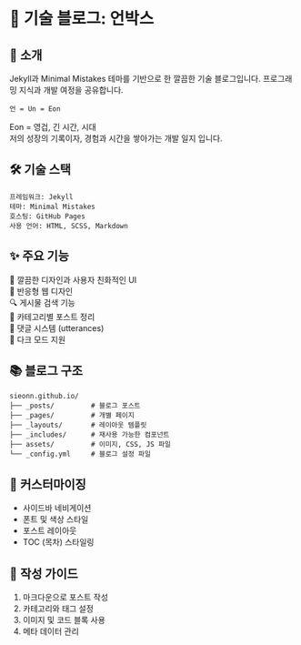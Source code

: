 # 🧾 기술 블로그: 언박스
## 🌟 소개
Jekyll과 Minimal Mistakes 테마를 기반으로 한 깔끔한 기술 블로그입니다. 프로그래밍 지식과 개발 여정을 공유합니다.

```
언 = Un = Eon
```
Eon = 영겁, 긴 시간, 시대 <br/>
저의 성장의 기록이자, 경험과 시간을 쌓아가는 개발 일지 입니다.

## 🛠️ 기술 스택
```
프레임워크: Jekyll
테마: Minimal Mistakes
호스팅: GitHub Pages
사용 언어: HTML, SCSS, Markdown
```
## ✨ 주요 기능
💫 깔끔한 디자인과 사용자 친화적인 UI<br/>
📱 반응형 웹 디자인<br/>
🔍 게시물 검색 기능<br/>
📂 카테고리별 포스트 정리<br/>
💬 댓글 시스템 (utterances)<br/>
🌙 다크 모드 지원
## 📚 블로그 구조
```
sieonn.github.io/
├── _posts/         # 블로그 포스트
├── _pages/         # 개별 페이지
├── _layouts/       # 레이아웃 템플릿
├── _includes/      # 재사용 가능한 컴포넌트
├── assets/         # 이미지, CSS, JS 파일
└── _config.yml     # 블로그 설정 파일
```
## 🎨 커스터마이징
- 사이드바 네비게이션
- 폰트 및 색상 스타일
- 포스트 레이아웃
- TOC (목차) 스타일링
  
## 📝 작성 가이드
1. 마크다운으로 포스트 작성
2. 카테고리와 태그 설정
3. 이미지 및 코드 블록 사용
4. 메타 데이터 관리
